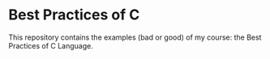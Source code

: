 # Best Practices of C

This repository contains the examples (bad or good) of my course: the Best Practices of C Language.